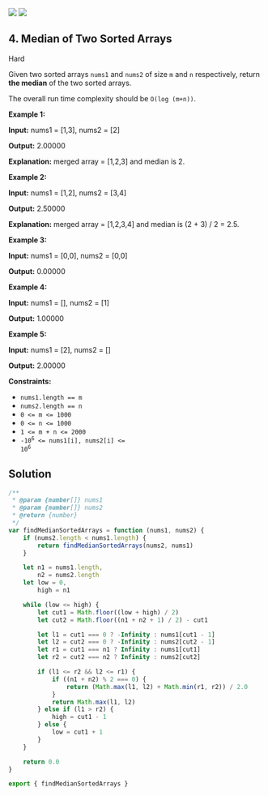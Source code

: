 [![](https://img.shields.io/github/stars/javadev/LeetCode-in-All?label=Stars&style=flat-square)](https://github.com/javadev/LeetCode-in-All)
[![](https://img.shields.io/github/forks/javadev/LeetCode-in-All?label=Fork%20me%20on%20GitHub%20&style=flat-square)](https://github.com/javadev/LeetCode-in-All/fork)

## 4\. Median of Two Sorted Arrays

Hard

Given two sorted arrays `nums1` and `nums2` of size `m` and `n` respectively, return **the median** of the two sorted arrays.

The overall run time complexity should be `O(log (m+n))`.

**Example 1:**

**Input:** nums1 = [1,3], nums2 = [2]

**Output:** 2.00000

**Explanation:** merged array = [1,2,3] and median is 2. 

**Example 2:**

**Input:** nums1 = [1,2], nums2 = [3,4]

**Output:** 2.50000

**Explanation:** merged array = [1,2,3,4] and median is (2 + 3) / 2 = 2.5. 

**Example 3:**

**Input:** nums1 = [0,0], nums2 = [0,0]

**Output:** 0.00000 

**Example 4:**

**Input:** nums1 = [], nums2 = [1]

**Output:** 1.00000 

**Example 5:**

**Input:** nums1 = [2], nums2 = []

**Output:** 2.00000 

**Constraints:**

*   `nums1.length == m`
*   `nums2.length == n`
*   `0 <= m <= 1000`
*   `0 <= n <= 1000`
*   `1 <= m + n <= 2000`
*   <code>-10<sup>6</sup> <= nums1[i], nums2[i] <= 10<sup>6</sup></code>

## Solution

```javascript
/**
 * @param {number[]} nums1
 * @param {number[]} nums2
 * @return {number}
 */
var findMedianSortedArrays = function (nums1, nums2) {
    if (nums2.length < nums1.length) {
        return findMedianSortedArrays(nums2, nums1)
    }

    let n1 = nums1.length,
        n2 = nums2.length
    let low = 0,
        high = n1

    while (low <= high) {
        let cut1 = Math.floor((low + high) / 2)
        let cut2 = Math.floor((n1 + n2 + 1) / 2) - cut1

        let l1 = cut1 === 0 ? -Infinity : nums1[cut1 - 1]
        let l2 = cut2 === 0 ? -Infinity : nums2[cut2 - 1]
        let r1 = cut1 === n1 ? Infinity : nums1[cut1]
        let r2 = cut2 === n2 ? Infinity : nums2[cut2]

        if (l1 <= r2 && l2 <= r1) {
            if ((n1 + n2) % 2 === 0) {
                return (Math.max(l1, l2) + Math.min(r1, r2)) / 2.0
            }
            return Math.max(l1, l2)
        } else if (l1 > r2) {
            high = cut1 - 1
        } else {
            low = cut1 + 1
        }
    }

    return 0.0
}

export { findMedianSortedArrays }
```
